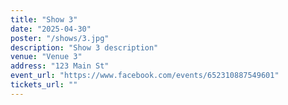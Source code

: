 ```yaml
---
title: "Show 3"
date: "2025-04-30"
poster: "/shows/3.jpg"
description: "Show 3 description"
venue: "Venue 3"
address: "123 Main St"
event_url: "https://www.facebook.com/events/652310887549601"
tickets_url: ""
---
```

